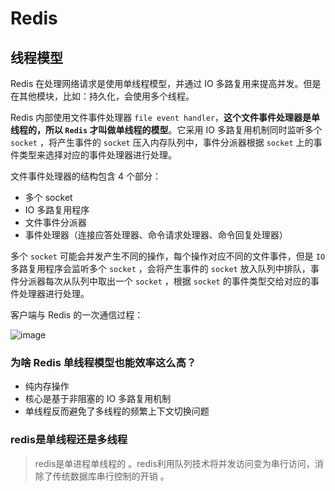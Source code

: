 # Redis

## 线程模型

Redis 在处理网络请求是使用单线程模型，并通过 IO 多路复用来提高并发。但是在其他模块，比如：持久化，会使用多个线程。

Redis 内部使用文件事件处理器 `file event handler`，**这个文件事件处理器是单线程的，所以 `Redis` 才叫做单线程的模型**。它采用 IO 多路复用机制同时监听多个 `socket` ，将产生事件的 `socket` 压入内存队列中，事件分派器根据 `socket` 上的事件类型来选择对应的事件处理器进行处理。

文件事件处理器的结构包含 4 个部分：

- 多个 socket
- IO 多路复用程序
- 文件事件分派器
- 事件处理器（连接应答处理器、命令请求处理器、命令回复处理器）

多个 `socket` 可能会并发产生不同的操作，每个操作对应不同的文件事件，但是 `IO` 多路复用程序会监听多个 `socket` ，会将产生事件的 `socket` 放入队列中排队，事件分派器每次从队列中取出一个 `socket` ，根据 `socket` 的事件类型交给对应的事件处理器进行处理。

客户端与 Redis 的一次通信过程：

![image](../../image/f0dacdd3779b836ad75fe6b886af1fff-1583983205980.png)

### 为啥 Redis 单线程模型也能效率这么高？

- 纯内存操作
- 核心是基于非阻塞的 IO 多路复用机制
- 单线程反而避免了多线程的频繁上下文切换问题

### redis是单线程还是多线程

>  redis是单进程单线程的 。redis利用队列技术将并发访问变为串行访问，消除了传统数据库串行控制的开销 。